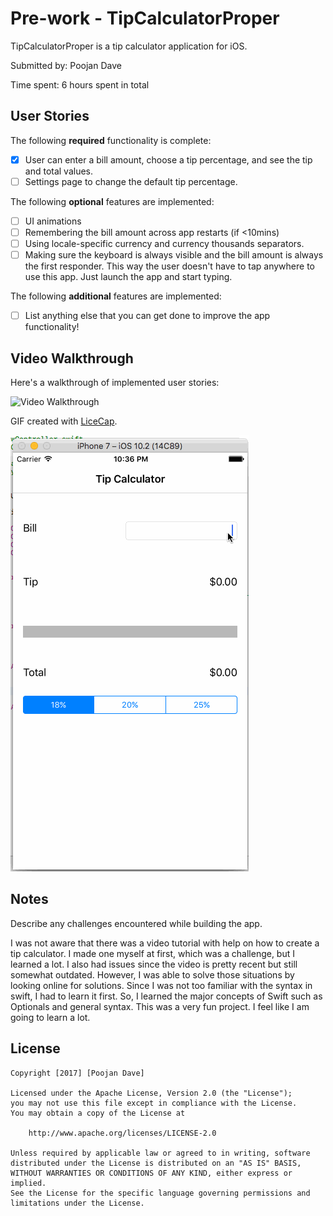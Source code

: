 # Pre-work - TipCalculatorProper

TipCalculatorProper is a tip calculator application for iOS.

Submitted by: Poojan Dave

Time spent: 6 hours spent in total

## User Stories

The following **required** functionality is complete:

* [x] User can enter a bill amount, choose a tip percentage, and see the tip and total values.
* [ ] Settings page to change the default tip percentage.

The following **optional** features are implemented:
* [ ] UI animations
* [ ] Remembering the bill amount across app restarts (if <10mins)
* [ ] Using locale-specific currency and currency thousands separators.
* [ ] Making sure the keyboard is always visible and the bill amount is always the first responder. This way the user doesn't have to tap anywhere to use this app. Just launch the app and start typing.

The following **additional** features are implemented:

- [ ] List anything else that you can get done to improve the app functionality!

## Video Walkthrough 

Here's a walkthrough of implemented user stories:

<img src='http://i.imgur.com/link/to/your/gif/file.gif' title='Video Walkthrough' width='' alt='Video Walkthrough' />

GIF created with [LiceCap](http://www.cockos.com/licecap/).

![animatedGIF](TipCalculatorGif.gif)

## Notes

Describe any challenges encountered while building the app.

I was not aware that there was a video tutorial with help on how to create a tip calculator. I made one myself at first, which was a challenge, but I learned a lot. 
I also had issues since the video is pretty recent but still somewhat outdated. However, I was able to solve those situations by looking online for solutions. Since I was not too familiar with the syntax in swift, I had to learn it first. So, I learned the major concepts of Swift such as Optionals and general syntax.
This was a very fun project. I feel like I am going to learn a lot.

## License

    Copyright [2017] [Poojan Dave]

    Licensed under the Apache License, Version 2.0 (the "License");
    you may not use this file except in compliance with the License.
    You may obtain a copy of the License at

        http://www.apache.org/licenses/LICENSE-2.0

    Unless required by applicable law or agreed to in writing, software
    distributed under the License is distributed on an "AS IS" BASIS,
    WITHOUT WARRANTIES OR CONDITIONS OF ANY KIND, either express or implied.
    See the License for the specific language governing permissions and
    limitations under the License.

